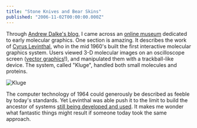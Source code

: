 ```yaml
---
title: "Stone Knives and Bear Skins"
published: "2006-11-02T00:00:00.000Z"
---
```


Through <a href="http://www.dalkescientific.com/writings/PyCon2004.html">Andrew Dalke's blog</a>, I came across an <a href="http://www.umass.edu/molvis/francoeur/index.html">online museum</a> dedicated to early molecular graphics. One section is amazing. It describes the work of <a href="http://www.umass.edu/molvis/francoeur/levinthal/lev-index.html">Cyrus Levinthal</a>, who in the mid 1960's built the first interactive molecular graphics system. Users viewed 3-D molecular images on an oscilloscope screen (<a href="/articles/2006/09/07/rendering-molecules-with-svg-on-the-web">vector graphics</a>!), and manipulated them with a trackball-like device. The system, called "Kluge", handled both small molecules and proteins.

![Kluge](/images/posts/20061102/levinthl.jpg "Kluge")

The computer technology of 1964 could generously be described as feeble by today's standards. Yet Levinthal was able push it to the limit to build the ancestor of systems <a href="http://jmol.sourceforge.net/">still being developed and used</a>. It makes me wonder what fantastic things might result if someone today took the same approach.
